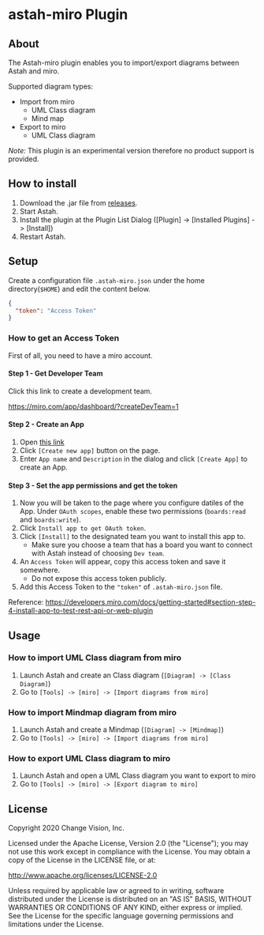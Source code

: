 # astah-miro Plugin
## About

The Astah-miro plugin enables you to import/export diagrams between Astah and miro.

Supported diagram types:
- Import from miro
    - UML Class diagram
    - Mind map
- Export to miro
    - UML Class diagram

*Note:* This plugin is an experimental version therefore no product support is provided. 

## How to install

1. Download the .jar file from [releases](https://github.com/ChangeVision/astah-miro-plugin/releases).
1. Start Astah.
1. Install the plugin at the Plugin List Dialog ([Plugin] -> [Installed Plugins] -> [Install])
1. Restart Astah.

## Setup

Create a configuration file `.astah-miro.json` under the home directory(`$HOME`) and edit the content below.

```json
{
  "token": "Access Token"
}
```

### How to get an Access Token
First of all, you need to have a miro account.

#### Step 1 - Get Developer Team

Click this link to create a development team.

https://miro.com/app/dashboard/?createDevTeam=1

#### Step 2 - Create an App

1. Open [this link](https://miro.com/app/settings/user-profile/apps)
1. Click `[Create new app]` button on the page.
1. Enter `App name` and `Description` in the dialog and click `[Create App]` to create an App.


#### Step 3 - Set the app permissions and get the token

1. Now you will be taken to the page where you configure datiles of the App. Under `OAuth scopes`, enable these two permissions (`boards:read` and `boards:write`).
1. Click `Install app to get OAuth token`.
1. Click `[Install]` to the designated team you want to install this app to.
    - Make sure you choose a team that has a board you want to connect with Astah instead of choosing `Dev team`.
1. An `Access Token` will appear, copy this access token and save it somewhere.
    - Do not expose this access token publicly.
1. Add this Access Token to the `"token"` of `.astah-miro.json` file.

Reference: https://developers.miro.com/docs/getting-started#section-step-4-install-app-to-test-rest-api-or-web-plugin


## Usage

### How to import UML Class diagram from miro

1. Launch Astah and create an Class diagram (`[Diagram] -> [Class Diagram]`)
1. Go to `[Tools] -> [miro] -> [Import diagrams from miro]`


### How to import Mindmap diagram from miro

1. Launch Astah and create a Mindmap (`[Diagram] -> [Mindmap]`)
1. Go to `[Tools] -> [miro] -> [Import diagrams from miro]`


### How to export UML Class diagram to miro

1. Launch Astah and open a UML Class diagram you want to export to miro
1. Go to `[Tools] -> [miro] -> [Export diagram to miro]`


## License

Copyright 2020 Change Vision, Inc.

Licensed under the Apache License, Version 2.0 (the "License"); you may not use this work except in compliance with the License. You may obtain a copy of the License in the LICENSE file, or at:

http://www.apache.org/licenses/LICENSE-2.0

Unless required by applicable law or agreed to in writing, software distributed under the License is distributed on an "AS IS" BASIS, WITHOUT WARRANTIES OR CONDITIONS OF ANY KIND, either express or implied. See the License for the specific language governing permissions and limitations under the License.
